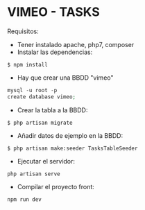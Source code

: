 # VIMEO - TASKS

Requisitos:

- Tener instalado apache, php7, composer
- Instalar las dependencias: 
```
$ npm install
```
- Hay que crear una BBDD "vimeo"
```php
mysql -u root -p
create database vimeo;
```
- Crear la tabla a la BBDD:
```
$ php artisan migrate
```
- Añadir datos de ejemplo en la BBDD:
```
$ php artisan make:seeder TasksTableSeeder
```
- Ejecutar el servidor:
```
php artisan serve
```
- Compilar el proyecto front:
```
npm run dev
```